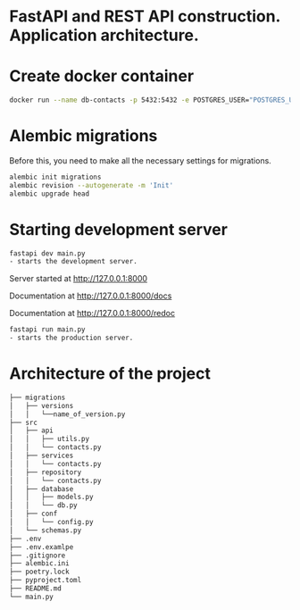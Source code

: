 # FastAPI and REST API construction. Application architecture.

# Create docker container

```bash
docker run --name db-contacts -p 5432:5432 -e POSTGRES_USER="POSTGRES_USER" -e POSTGRES_PASSWORD="POSTGRES_PASSWORD" -e POSTGRES_DB="POSTGRES_DB" -d postgres
```

# Alembic migrations

Before this, you need to make all the necessary settings for migrations.

```bash
alembic init migrations
alembic revision --autogenerate -m 'Init'
alembic upgrade head
```

# Starting development server

```bash
fastapi dev main.py
- starts the development server.
```

Server started at http://127.0.0.1:8000

Documentation at http://127.0.0.1:8000/docs

Documentation at http://127.0.0.1:8000/redoc

```bash
fastapi run main.py
- starts the production server.
```

# Architecture of the project

```bash
├── migrations
│   ├── versions
│   │   └──name_of_version.py
├── src
│   ├── api
│   │   ├── utils.py
│   │   └── contacts.py
│   ├── services
│   │   └── contacts.py
│   ├── repository
│   │   └── contacts.py
│   ├── database
│   │   ├── models.py
│   │   └── db.py
│   ├── conf
│   │   └── config.py
│   └── schemas.py
├── .env
├── .env.examlpe
├── .gitignore
├── alembic.ini
├── poetry.lock
├── pyproject.toml
├── README.md
└── main.py
```
